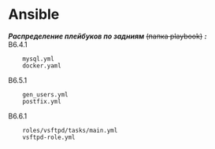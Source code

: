 # Ansible
***Распределение плейбуков по задниям*** ~~(папка playbook)~~ ***:***    
В6.4.1
```
    mysql.yml
    docker.yaml
```
 B6.5.1
```
    gen_users.yml
    postfix.yml
```
 B6.6.1
```
    roles/vsftpd/tasks/main.yml
    vsftpd-role.yml
```
